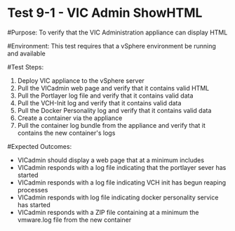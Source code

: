Test 9-1 - VIC Admin ShowHTML
=======

#Purpose:
To verify that the VIC Administration appliance can display HTML

#Environment:
This test requires that a vSphere environment be running and available

#Test Steps:
1. Deploy VIC appliance to the vSphere server
2. Pull the VICadmin web page and verify that it contains valid HTML
3. Pull the Portlayer log file and verify that it contains valid data
4. Pull the VCH-Init log and verify that it contains valid data
5. Pull the Docker Personality log and verify that it contains valid data
6. Create a container via the appliance
7. Pull the container log bundle from the appliance and verify that it contains the new container's logs

#Expected Outcomes:
* VICadmin should display a web page that at a minimum includes <title>VIC Admin</title>
* VICadmin responds with a log file indicating that the portlayer sever has started
* VICadmin responds with a log file indicating VCH init has begun reaping processes
* VICadmin responds with log file indicating docker personality service has started
* VICadmin responds with a ZIP file containing at a minimum the vmware.log file from the new container
